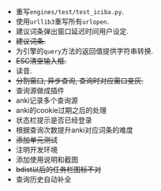 * 重写`engines/test/test_iciba.py`.
* 使用`urllib3`重写所有`urlopen`.
* 建议词条弹出窗口延迟时间用户设定.
* ~~建议词条.~~
* 为引擎的`query`方法的返回值提供字符串转换.
* ~~ESC清空输入框.~~
* 读音.
* ~~分割窗口, 异步查询, 查询时对应窗口变灰.~~
* 查询源做成插件
* anki记录多个查询源
* anki的cookie过期之后的处理
* 状态栏提示是否已经登录
* 根据查询次数提升anki对应词条的难度
* ~~添加单元测试~~
* 注明开发环境
* 添加使用说明和截图
* ~~bdist以后的任务栏图标不对~~
* 查询历史自动补全
